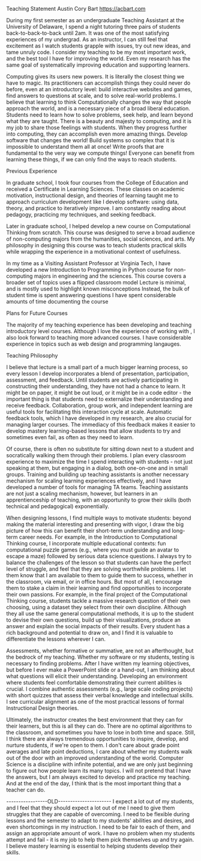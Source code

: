 Teaching Statement
Austin Cory Bart
https://acbart.com

<Exciting Experience>
During my first semester as an undergraduate Teaching Assistant at the University of Delaware, I spend a night tutoring three pairs of students back-to-back-to-back until 2am. It was one of the most satisfying experiences of my undergrad.
<Ongoing feeling>
As an instructor, I can still feel that excitement as I watch students grapple with issues, try out new ideas, and tame unruly code.
<Why is it important>
I consider my teaching to be my most important work, and the best tool I have for improving the world.
<Connect to research>
Even my research has the same goal of systematically improving education and supporting learners.

Computing gives its users new powers. It is literally the closest thing we have to magic. Its practitioners can accomplish things they could never do before, even at an introductory level: build interactive websites and games, find answers to questions at scale, and to solve real-world problems. I believe that learning to think Computationally changes the way that people approach the world, and is a necessary piece of a broad liberal education. Students need to learn how to solve problems, seek help, and learn beyond what they are taught. There is a beauty and majesty to computing, and it is my job to share those feelings with students. When they progress further into computing, they can accomplish even more amazing things.  Develop software that changes the world! Build systems so complex that it is impossible to understand them all at once! Write proofs that are fundamental to the very way we compute things! Everyone can benefit from learning these things, if we can only find the ways to reach students.

Previous Experience

<Formal teaching training>
In graduate school, I took four courses from the College of Education and received a Certificate in Learning Sciences. These classes on academic motivation, instructional design, and theories of learning taught me to approach curriculum development like I develop software: using data, theory, and practice to iteratively improve. I am constantly reading about pedagogy, practicing my techniques, and seeking feedback.

Later in graduate school, I helped develop a new course on Computational Thinking from scratch.
This course was designed to serve a broad audience of non-computing majors from the humanities, social sciences, and arts.
My philosophy in designing this course was to teach students practical skills while wrapping the experience in a motivational context of usefulness.

In my time as a Visiting Assistant Professor at Virginia Tech, I have developed a new Introduction to Programming in Python course for non-computing majors in engineering and the sciences.
This course covers a broader set of topics
uses a flipped classroom model
Lecture is minimal, and is mostly used to highlight known misconceptions
Instead, the bulk of student time is spent answering questions
I have spent considerable amounts of time documenting the course

Plans for Future Courses

The majority of my teaching experience has been developing and teaching introductory level courses.
Although I love the experience of working with 
, I also look forward to teaching more advanced courses.
I have considerable experience in topics such as web design and programming langauges.

Teaching Philosophy

I believe that lecture is a small part of a much bigger learning process, so every lesson I develop incorporates a blend of presentation, participation, assessment, and feedback. Until students are actively participating in constructing their understanding, they have not had a chance to learn. It might be on paper, it might be out loud, or it might be in a code editor - the important thing is that students need to externalize their understanding and receive feedback. Collaboration, group work, and independent learning are useful tools for facilitating this interaction cycle at scale. Automatic feedback tools, which I have developed in my research, are also crucial for managing larger courses. The immediacy of this feedback makes it easier to develop mastery learning-based lessons that allow students to try and sometimes even fail, as often as they need to learn. 

Of course, there is often no substitute for sitting down next to a student and socratically walking them through their problems. I plan every classroom experience to maximize the time I spend interacting with students - not just speaking at them, but engaging in a dialog, both one-on-one and in small groups. Training and building up teaching assistants is another necessary mechanism for scaling learning experiences effectively, and I have developed a number of tools for managing TA teams. Teaching assistants are not just a scaling mechanism, however, but learners in an apprentienceship of teaching, with an opportunity to grow their skills (both technical and pedagogical) exponentially.

When designing lessons, I find multiple ways to motivate students: beyond making the material interesting and presenting with vigor, I draw the big picture of how this can benefit their short-term understanding and long-term career needs. For example, in the Introduction to Computational Thinking course, I incorporate multiple educational contexts: fun computational puzzle games (e.g., where you must guide an avatar to escape a maze) followed by serious data science questions. I always try to balance the challenges of the lesson so that students can have the perfect level of struggle, and feel that they are solving worthwhile problems. I let them know that I am available to them to guide them to success, whether in the classroom, via email, or in office hours. But most of all, I encourage them to stake a claim in their learning and find opportunities to incorporate their own passions. For example, in the final project of the Computational Thinking course, students tackle a massive research question of their own choosing, using a dataset they select from their own discipline. Although they all use the same general computational methods, it is up to the student to devise their own questions, build up their visualizations, produce an answer and explain the social impacts of their results. Every student has a rich background and potential to draw on, and I find it is valuable to differentiate the lessons wherever I can.

Assessments, whether formative or summative, are not an afterthought, but the bedrock of my teaching. Whether my software or my students, testing is necessary to finding problems. After I have written my learning objectives, but before I ever make a PowerPoint slide or a hand-out, I am thinking about what questions will elicit their understanding. Developing an environment where students feel comfortable demonstrating their current abilities is crucial. I combine authentic assessments (e.g., large scale coding projects) with short quizzes that assess their verbal knowledge and intellectual skills. I see curricular alignment as one of the most practical lessons of formal Instructional Design theories.

Ultimately, the instructor creates the best environment that they can for their learners, but this is all they can do. There are no optimal algorithms to the classroom, and sometimes you have to lose in both time and space. Still, I think there are always tremendous opportunities to inspire, develop, and nurture students, if we're open to them. I don't care about grade point averages and late point deductions, I care about whether my students walk out of the door with an improved understanding of the world. Computer Science is a discipline with infinite potential, and we are only just beginning to figure out how people learn its many topics. I will not pretend that I have the answers, but I am always excited to develop and practice my teaching. And at the end of the day, I think that is the most important thing that a teacher can do.

-----------------OLD----------------------
I expect a lot out of my students, and I feel that they should expect a lot out of me  I need to give them struggles that they are capable of overcoming. I need to be flexible during lessons and the semester to adapt to my students' abilities and desires, and even shortcomings in my instruction. I need to be fair to each of them, and assign an appropriate amount of work. I have no problem when my students attempt and fail - it is my job to help them pick themselves up and try again. I believe mastery learning is essential to helping students develop their skills.